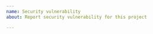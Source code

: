 ```yaml
---
name: Security vulnerability
about: Report security vulnerability for this project

---
```


<!--

Please create a dummy issue with high-level description of the security vulnerability,
then report details to the G-Node team at <gin@g-node.org>, thank you!

-->

